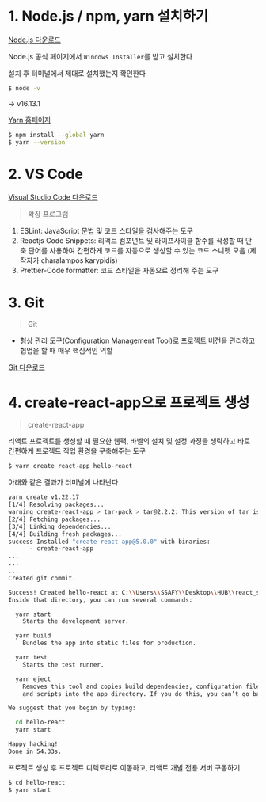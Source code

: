# 1. Node.js / npm, yarn 설치하기

[Node.js 다운로드](https://nodejs.org/ko/download/)

Node.js 공식 페이지에서 `Windows Installer`를 받고 설치한다

설치 후 터미널에서 제대로 설치했는지 확인한다

```bash
$ node -v
```

→ v16.13.1

[Yarn 홈페이지](https://classic.yarnpkg.com/en/docs/install#windows-stable)

```bash
$ npm install --global yarn
$ yarn --version
```



# 2. VS Code

[Visual Studio Code 다운로드](https://code.visualstudio.com/Download)

> 확장 프로그램

1. ESLint: JavaScript 문법 및 코드 스타일을 검사해주는 도구
2. Reactjs Code Snippets: 리액트 컴포넌트 및 라이프사이클 함수를 작성할 때 단축 단어를 사용하여 간편하게 코드를 자동으로 생성할 수 있는 코드 스니펫 모음 (제작자가 charalampos karypidis)
3. Prettier-Code formatter: 코드 스타일을 자동으로 정리해 주는 도구



# 3. Git

> Git

- 형상 관리 도구(Configuration Management Tool)로 프로젝트 버전을 관리하고 협업을 할 때 매우 핵심적인 역할

[Git 다운로드](https://git-scm.com/download/)



# 4. create-react-app으로 프로젝트 생성

> create-react-app

리액트 프로젝트를 생성할 때 필요한 웹팩, 바벨의 설치 및 설정 과정을 생략하고 바로 간편하게 프로젝트 작업 환경을 구축해주는 도구

```bash
$ yarn create react-app hello-react
```

아래와 같은 결과가 터미널에 나타난다

```bash
yarn create v1.22.17
[1/4] Resolving packages...
warning create-react-app > tar-pack > tar@2.2.2: This version of tar is no longer supported, and will not receive security updates. Please upgrade asap.
[2/4] Fetching packages...
[3/4] Linking dependencies...
[4/4] Building fresh packages...
success Installed "create-react-app@5.0.0" with binaries:
      - create-react-app
...
...
...
Created git commit.

Success! Created hello-react at C:\\Users\\SSAFY\\Desktop\\HUB\\react_study\\hello-react
Inside that directory, you can run several commands:

  yarn start
    Starts the development server.

  yarn build
    Bundles the app into static files for production.

  yarn test
    Starts the test runner.

  yarn eject
    Removes this tool and copies build dependencies, configuration files
    and scripts into the app directory. If you do this, you can’t go back!

We suggest that you begin by typing:

  cd hello-react
  yarn start

Happy hacking!
Done in 54.33s.
```

프로젝트 생성 후 프로젝트 디렉토리로 이동하고, 리액트 개발 전용 서버 구동하기

```bash
$ cd hello-react
$ yarn start
```

